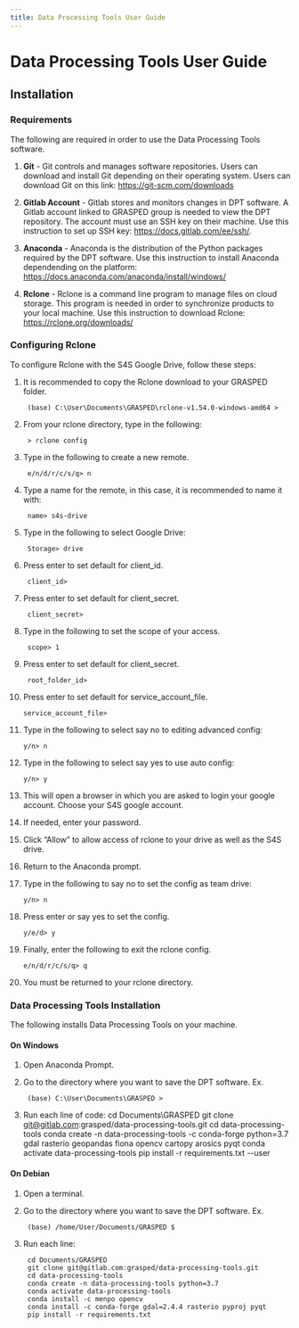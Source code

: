 ```yaml
---
title: Data Processing Tools User Guide
---
```


# Data Processing Tools User Guide

## Installation

### Requirements

The following are required in order to use the Data Processing Tools software.

1. **Git** - Git controls and manages software repositories. Users can download and install Git depending on their operating system. Users can download Git on this link: https://git-scm.com/downloads

2. **Gitlab Account** - Gitlab stores and monitors changes in DPT software. A Gitlab account linked to GRASPED group is needed to view the DPT repository. The account must use an SSH key on their machine. Use this instruction to set up SSH key: https://docs.gitlab.com/ee/ssh/.

3. **Anaconda** - Anaconda is the distribution of the Python packages required by the DPT software. Use this instruction to install Anaconda dependending on the platform: https://docs.anaconda.com/anaconda/install/windows/

4. **Rclone** - Rclone is a command line program to manage files on cloud storage. This program is needed in order to synchronize products to your local machine. Use this instruction to download Rclone: https://rclone.org/downloads/


### Configuring Rclone

To configure Rclone with the S4S Google Drive, follow these steps:

1. It is recommended to copy the Rclone download to your GRASPED folder.

        (base) C:\User\Documents\GRASPED\rclone-v1.54.0-windows-amd64 >

2. From your rclone directory, type in the following:

        > rclone config

3. Type in the following to create a new remote.

        e/n/d/r/c/s/q> n

4. Type a name for the remote, in this case, it is recommended to name it with:

        name> s4s-drive

5. Type in the following to select Google Drive:

        Storage> drive

6. Press enter to set default for client_id.

        client_id>

7. Press enter to set default for client_secret.

        client_secret>

8. Type in the following to set the scope of your access.

        scope> 1

9. Press enter to set default for client_secret.

        root_folder_id>

10. Press enter to set default for service_account_file.
    
        service_account_file>

11. Type in the following to select say no to editing advanced config:

        y/n> n

12. Type in the following to select say yes to use auto config:

        y/n> y

13. This will open a browser in which you are asked to login your google account. Choose your S4S google account.

14. If needed, enter your password.

15. Click “Allow” to allow access of rclone to your drive as well as the S4S drive.

16. Return to the Anaconda prompt.

17. Type in the following to say no to set the config as team drive:

        y/n> n

18. Press enter or say yes to set the config.

        y/e/d> y

19. Finally, enter the following to exit the rclone config.

        e/n/d/r/c/s/q> q

20. You must be returned to your rclone directory.

### Data Processing Tools Installation
The following installs Data Processing Tools on your machine.

#### On Windows

1. Open Anaconda Prompt.
2. Go to the directory where you want to save the DPT software. Ex.

        (base) C:\User\Documents\GRASPED >

3. Run each line of code:
        cd Documents\GRASPED
        git clone git@gitlab.com:grasped/data-processing-tools.git
        cd data-processing-tools
        conda create -n data-processing-tools -c conda-forge python=3.7 gdal rasterio geopandas fiona opencv cartopy arosics pyqt
        conda activate data-processing-tools
        pip install -r requirements.txt --user

#### On Debian

1. Open a terminal.
2. Go to the directory where you want to save the DPT software. Ex.

        (base) /home/User/Documents/GRASPED $


3. Run each line:

        cd Documents/GRASPED
        git clone git@gitlab.com:grasped/data-processing-tools.git
        cd data-processing-tools
        conda create -n data-processing-tools python=3.7
        conda activate data-processing-tools
        conda install -c menpo opencv
        conda install -c conda-forge gdal=2.4.4 rasterio pyproj pyqt
        pip install -r requirements.txt

